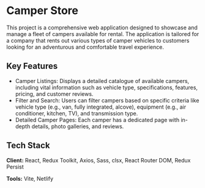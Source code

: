 # Camper Store

This project is a comprehensive web application designed to showcase and manage a fleet of campers available for rental. The application is tailored for a company that rents out various types of camper vehicles to customers looking for an adventurous and comfortable travel experience.

## Key Features

- Camper Listings: Displays a detailed catalogue of available campers, including vital information such as vehicle type, specifications, features, pricing, and customer reviews.
- Filter and Search: Users can filter campers based on specific criteria like vehicle type (e.g., van, fully integrated, alcove), equipment (e.g., air conditioner, kitchen, TV), and transmission type.
- Detailed Camper Pages: Each camper has a dedicated page with in-depth details, photo galleries, and reviews.

## Tech Stack

**Client:** React, Redux Toolkit, Axios, Sass, clsx, React Router DOM, Redux Persist

**Tools:** Vite, Netlify
